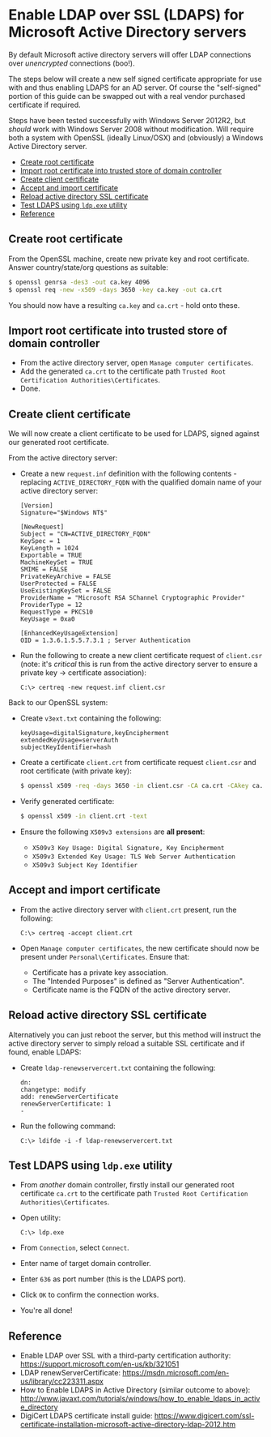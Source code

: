 # Enable LDAP over SSL (LDAPS) for Microsoft Active Directory servers
By default Microsoft active directory servers will offer LDAP connections over *unencrypted* connections (boo!).

The steps below will create a new self signed certificate appropriate for use with and thus enabling LDAPS for an AD server. Of course the "self-signed" portion of this guide can be swapped out with a real vendor purchased certificate if required.

Steps have been tested successfully with Windows Server 2012R2, but *should* work with Windows Server 2008 without modification. Will require both a system with OpenSSL (ideally Linux/OSX) and (obviously) a Windows Active Directory server.

- [Create root certificate](#create-root-certificate)
- [Import root certificate into trusted store of domain controller](#import-root-certificate-into-trusted-store-of-domain-controller)
- [Create client certificate](#create-client-certificate)
- [Accept and import certificate](#accept-and-import-certificate)
- [Reload active directory SSL certificate](#reload-active-directory-ssl-certificate)
- [Test LDAPS using `ldp.exe` utility](#test-ldaps-using-ldpexe-utility)
- [Reference](#reference)

## Create root certificate
From the OpenSSL machine, create new private key and root certificate. Answer country/state/org questions as suitable:

```sh
$ openssl genrsa -des3 -out ca.key 4096
$ openssl req -new -x509 -days 3650 -key ca.key -out ca.crt
```

You should now have a resulting `ca.key` and `ca.crt` - hold onto these.

## Import root certificate into trusted store of domain controller
- From the active directory server, open `Manage computer certificates`.
- Add the generated `ca.crt` to the certificate path `Trusted Root Certification Authorities\Certificates`.
- Done.

## Create client certificate
We will now create a client certificate to be used for LDAPS, signed against our generated root certificate.

From the active directory server:

- Create a new `request.inf` definition with the following contents - replacing `ACTIVE_DIRECTORY_FQDN` with the qualified domain name of your active directory server:

	```
	[Version]
	Signature="$Windows NT$"

	[NewRequest]
	Subject = "CN=ACTIVE_DIRECTORY_FQDN"
	KeySpec = 1
	KeyLength = 1024
	Exportable = TRUE
	MachineKeySet = TRUE
	SMIME = FALSE
	PrivateKeyArchive = FALSE
	UserProtected = FALSE
	UseExistingKeySet = FALSE
	ProviderName = "Microsoft RSA SChannel Cryptographic Provider"
	ProviderType = 12
	RequestType = PKCS10
	KeyUsage = 0xa0

	[EnhancedKeyUsageExtension]
	OID = 1.3.6.1.5.5.7.3.1 ; Server Authentication
	```
- Run the following to create a new client certificate request of `client.csr` (note: it's *critical* this is run from the active directory server to ensure a private key -> certificate association):

	```
	C:\> certreq -new request.inf client.csr
	```

Back to our OpenSSL system:
- Create `v3ext.txt` containing the following:

	```
	keyUsage=digitalSignature,keyEncipherment
	extendedKeyUsage=serverAuth
	subjectKeyIdentifier=hash
	```
- Create a certificate `client.crt` from certificate request `client.csr` and root certificate (with private key):

	```sh
	$ openssl x509 -req -days 3650 -in client.csr -CA ca.crt -CAkey ca.key -extfile v3ext.txt -set_serial 01 -out client.crt
	```
- Verify generated certificate:

	```sh
	$ openssl x509 -in client.crt -text
	```
- Ensure the following `X509v3 extensions` are **all present**:
	- `X509v3 Key Usage: Digital Signature, Key Encipherment`
	- `X509v3 Extended Key Usage: TLS Web Server Authentication`
	- `X509v3 Subject Key Identifier`

## Accept and import certificate
- From the active directory server with `client.crt` present, run the following:

	```
	C:\> certreq -accept client.crt
	```
- Open `Manage computer certificates`, the new certificate should now be present under `Personal\Certificates`. Ensure that:
	- Certificate has a private key association.
	- The "Intended Purposes" is defined as "Server Authentication".
	- Certificate name is the FQDN of the active directory server.

## Reload active directory SSL certificate
Alternatively you can just reboot the server, but this method will instruct the active directory server to simply reload a suitable SSL certificate and if found, enable LDAPS:

- Create `ldap-renewservercert.txt` containing the following:

	```
	dn:
	changetype: modify
	add: renewServerCertificate
	renewServerCertificate: 1
	-
	```
- Run the following command:

	```
	C:\> ldifde -i -f ldap-renewservercert.txt
	```

## Test LDAPS using `ldp.exe` utility
- From _another_ domain controller, firstly install our generated root certificate `ca.crt` to the certificate path `Trusted Root Certification Authorities\Certificates`.
- Open utility:

	```
	C:\> ldp.exe
	```
- From `Connection`, select `Connect`.
- Enter name of target domain controller.
- Enter `636` as port number (this is the LDAPS port).
- Click `OK` to confirm the connection works.
- You're all done!

## Reference
- Enable LDAP over SSL with a third-party certification authority: https://support.microsoft.com/en-us/kb/321051
- LDAP renewServerCertificate: https://msdn.microsoft.com/en-us/library/cc223311.aspx
- How to Enable LDAPS in Active Directory (similar outcome to above): http://www.javaxt.com/tutorials/windows/how_to_enable_ldaps_in_active_directory
- DigiCert LDAPS certificate install guide: https://www.digicert.com/ssl-certificate-installation-microsoft-active-directory-ldap-2012.htm
